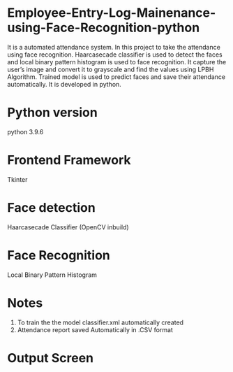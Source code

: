 # Employee-Entry-Log-Mainenance-using-Face-Recognition-python
It is a automated attendance system. In this project to take the attendance using face recognition. Haarcasecade  classifier is used to detect the faces and local binary pattern histogram is used to face recognition. It capture  the user’s image and convert it to grayscale and  find the values using LPBH Algorithm. Trained model is used  to predict faces and save their attendance automatically. It is developed in python.

# Python version

python 3.9.6

# Frontend Framework

Tkinter

# Face detection 

Haarcasecade Classifier (OpenCV inbuild)

# Face Recognition

Local Binary Pattern Histogram 

# Notes

1. To train the the model classifier.xml automatically created
2. Attendance report saved Automatically in .CSV format

# Output Screen


